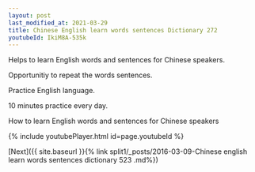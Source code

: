 ```yaml
---
layout: post
last_modified_at: 2021-03-29
title: Chinese English learn words sentences Dictionary 272 
youtubeId: IkiM8A-535k
---
```

 
 
Helps to learn English words and sentences for Chinese speakers.

Opportunitiy to repeat the words sentences. 

Practice English language. 
 
10 minutes practice every day. 
 
How to learn English words and sentences for Chinese speakers 
 
{% include youtubePlayer.html id=page.youtubeId %}
 
 
[Next]({{ site.baseurl }}{% link  split1/_posts/2016-03-09-Chinese english learn words sentences dictionary 523 .md%})
 
